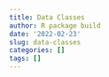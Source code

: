 ```yaml
---
title: Data Classes
author: R package build
date: '2022-02-23'
slug: data-classes
categories: []
tags: []
---
```

